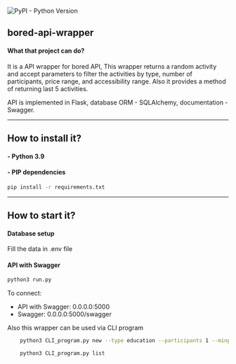 ![PyPI - Python Version](https://img.shields.io/pypi/pyversions/privat_exchange_rates?style=for-the-badge)

## bored-api-wrapper
#### What that project can do?

It is a API wrapper for bored API, This wrapper returns a random activity and accept parameters to filter the activities by type, number of participants, price range, and accessibility range.
Also it provides a method of returning last 5 activities.

API is implemented in Flask, database ORM - SQLAlchemy, documentation - Swagger.

---
## How to install it?

#### - Python 3.9
#### - PIP dependencies
```bash
pip install -r requirements.txt
```
---
## How to start it?

#### Database setup
Fill the data in .env file

#### API with Swagger
```bash
python3 run.py
```

To connect:
- API with Swagger: 0.0.0.0:5000
- Swagger: 0.0.0.0:5000/swagger

Also this wrapper can be used via CLI program
```bash
    python3 CLI_program.py new --type education --participants 1 --minprice 0.1
```
```bash
    python3 CLI_program.py list
```
